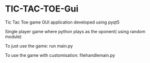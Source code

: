 # TIC-TAC-TOE-Gui
Tic Tac Toe game GUI application developed using pyqt5

Single player game where python plays as the oponent( using random module)

To just use the game: run main.py

To use the game with customisation: filehandlemain.py
